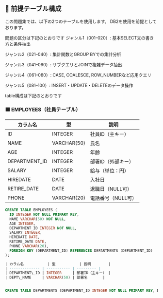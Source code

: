 ## 🔧 前提テーブル構成

この問題集では、以下の2つのテーブルを使用します。
DB2を使用を前提としております。

問題の区分は下記のとおりです
ジャンル1（001–020）: 基本SELECT文の書き方と条件抽出

ジャンル2（021–040）: 集計関数とGROUP BYでの集計分析

ジャンル3（041–060）: サブクエリとJOINで複雑データ抽出

ジャンル4（061–080）: CASE, COALESCE, ROW_NUMBERなど応用クエリ

ジャンル5（081–100）: INSERT・UPDATE・DELETEのデータ操作


table構成は下記のとおりです
### 🟦 EMPLOYEES（社員テーブル）

| カラム名       | 型          | 説明                       |
|----------------|-------------|----------------------------|
| ID             | INTEGER     | 社員ID（主キー）          |
| NAME           | VARCHAR(50) | 氏名                       |
| AGE            | INTEGER     | 年齢                       |
| DEPARTMENT_ID  | INTEGER     | 部署ID（外部キー）        |
| SALARY         | INTEGER     | 給与（単位：円）          |
| HIREDATE       | DATE        | 入社日                     |
| RETIRE_DATE    | DATE        | 退職日（NULL可）          |
| PHONE          | VARCHAR(20) | 電話番号（NULL可）        |

```sql
CREATE TABLE EMPLOYEES (
  ID INTEGER NOT NULL PRIMARY KEY,
  NAME VARCHAR(50) NOT NULL,
  AGE INTEGER,
  DEPARTMENT_ID INTEGER NOT NULL,
  SALARY INTEGER,
  HIREDATE DATE,
  RETIRE_DATE DATE,
  PHONE VARCHAR(20),
  FOREIGN KEY (DEPARTMENT_ID) REFERENCES DEPARTMENTS (DEPARTMENT_ID)
);

| カラム名           | 型           | 説明        |
| -------------- | ----------- | --------- |
| DEPARTMENT\_ID | INTEGER     | 部署ID（主キー） |
| DEPT\_NAME     | VARCHAR(50) | 部署名       |


CREATE TABLE DEPARTMENTS (DEPARTMENT_ID INTEGER NOT NULL PRIMARY KEY, DEPT_NAME VARCHAR(50) NOT NULL)
